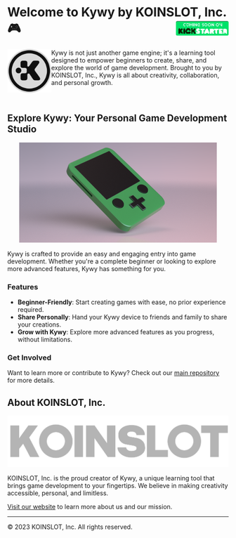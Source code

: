 <!--
SPDX-FileCopyrightText: 2023 KOINSLOT, Inc.

SPDX-License-Identifier: GPL-3.0-or-later
-->

<h1 align="left">Welcome to Kywy by KOINSLOT, Inc. 🎮
  <img src="../assets/coming-soon-on-kickstarter.png" alt="Coming Soon on Kickstarter" align="right" height="40"/>
</h1>

<p align="left">
  <img src="../assets/koinslot-logo-dark-on-light.png" alt="KOINSLOT Logo" align="left" height="100" style="vertical-align: middle;"/>
  Kywy is not just another game engine; it's a learning tool designed to empower beginners to create, share, and explore
  the world of game development. Brought to you by KOINSLOT, Inc., Kywy is all about creativity, collaboration, and
  personal growth.
</p>
<br>

## Explore Kywy: Your Personal Game Development Studio

<p align="center">
  <img src="../assets/kywy-render-front.png" alt="Kywy Render Front"/>
</p>

Kywy is crafted to provide an easy and engaging entry into game development. Whether you're a complete beginner or
looking to explore more advanced features, Kywy has something for you.

### Features

- **Beginner-Friendly**: Start creating games with ease, no prior experience required.
- **Share Personally**: Hand your Kywy device to friends and family to share your creations.
- **Grow with Kywy**: Explore more advanced features as you progress, without limitations.

### Get Involved

Want to learn more or contribute to Kywy? Check out our [main repository](https://github.com/KOINSLOT-Inc/kywy) for
more details.

## About KOINSLOT, Inc.

![KOINSLOT Name](../assets/koinslot-name-bold-font-all-caps.png)

KOINSLOT, Inc. is the proud creator of Kywy, a unique learning tool that brings game development to your fingertips.
We believe in making creativity accessible, personal, and limitless.

[Visit our website](https://www.koinslotkywy.com) to learn more about us and our mission.

---

© 2023 KOINSLOT, Inc. All rights reserved.
